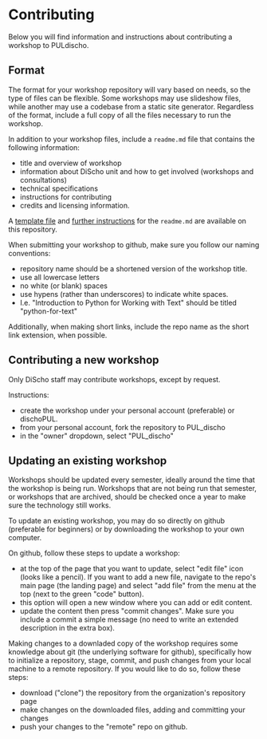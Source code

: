 # Contributing
Below you will find information and instructions about contributing a workshop to PULdischo. 

## Format
The format for your workshop repository will vary based on needs, so the type of files can be flexible. Some workshops may use
slideshow files, while another may use a codebase from a static site generator. Regardless of the format, include a full copy of
all the files necessary to run the workshop. 

In addition to your workshop files, include a `readme.md` file that contains the following information:
- title and overview of workshop
- information about DiScho unit and how to get involved (workshops and consultations)
- technical specifications
- instructions for contributing
- credits and licensing information.

A [template file](/readme_template.md) and [further instructions](/readme.md/) for the `readme.md` are available on this repository. 

When submitting your workshop to github, make sure you follow our naming conventions:
- repository name should be a shortened version of the workshop title.
- use all lowercase letters
- no white (or blank) spaces
- use hypens (rather than underscores) to indicate white spaces.
- I.e. "Introduction to Python for Working with Text" should be titled "python-for-text"

Additionally, when making short links, include the repo name as the short link extension, when possible. 

## Contributing a new workshop
Only DiScho staff may contribute workshops, except by request.

Instructions:
- create the workshop under your personal account (preferable) or dischoPUL. 
- from your personal account, fork the repository to PUL_discho
- in the "owner" dropdown, select "PUL_discho"

## Updating an existing workshop
Workshops should be updated every semester, ideally around the time that the workshop is being run. Workshops that are not being run that semester, or workshops that are archived, should be checked once a year to make sure the technology still works. 

To update an existing workshop, you may do so directly on github (preferable for beginners) or by downloading the workshop to your own computer. 

On github, follow these steps to update a workshop:
- at the top of the page that you want to update, select "edit file" icon (looks like a pencil). If you want to add a new file, navigate to the repo's main page (the landing page) and select "add file" from the menu at the top (next to the green "code" button).
- this option will open a new window where you can add or edit content.
- update the content then press "commit changes". Make sure you include a commit a simple message (no need to write an extended description in the extra box).

Making changes to a downladed copy of the workshop requires some knowledge about git (the underlying software for github), specifically how to initialize a repository, stage, commit, and push changes from your local machine to a remote repository. If you would like to do so, follow these steps:
- download ("clone") the repository from the organization's repository page
- make changes on the downloaded files, adding and committing your changes
- push your changes to the "remote" repo on github.

